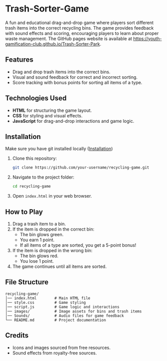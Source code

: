 # Trash-Sorter-Game

A fun and educational drag-and-drop game where players sort different trash items into the correct recycling bins. The game provides feedback with sound effects and scoring, encouraging players to learn about proper waste management. The GitHub pages website is available at https://youth-gamification-club.github.io/Trash-Sorter-Park.

## Features

- Drag and drop trash items into the correct bins.
- Visual and sound feedback for correct and incorrect sorting.
- Score tracking with bonus points for sorting all items of a type.

## Technologies Used

- **HTML** for structuring the game layout.
- **CSS** for styling and visual effects.
- **JavaScript** for drag-and-drop interactions and game logic.

## Installation

Make sure you have git installed locally ([Installation](https://git-scm.com/book/en/v2/Getting-Started-Installing-Git))

1. Clone this repository:
    ```sh
    git clone https://github.com/your-username/recycling-game.git
    ```
2. Navigate to the project folder:
    ```sh
    cd recycling-game
    ```
3. Open `index.html` in your web browser.

## How to Play

1. Drag a trash item to a bin.
2. If the item is dropped in the correct bin:
    - The bin glows green.
    - You earn 1 point.
    - If all items of a type are sorted, you get a 5-point bonus!
3. If the item is dropped in the wrong bin:
    - The bin glows red.
    - You lose 1 point.
4. The game continues until all items are sorted.

## File Structure

```
recycling-game/
│── index.html        # Main HTML file
│── style.css         # Game styling
│── script.js         # Game logic and interactions
│── images/           # Image assets for bins and trash items
│── Sounds/           # Audio files for game feedback
└── README.md         # Project documentation
```

## Credits

- Icons and images sourced from free resources.
- Sound effects from royalty-free sources.
